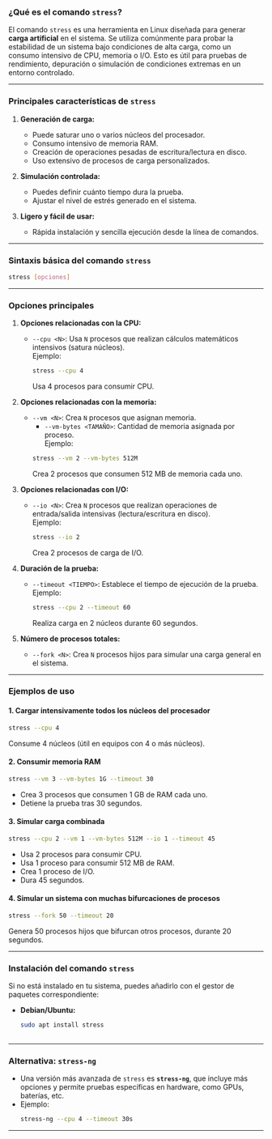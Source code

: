 ### **¿Qué es el comando `stress`?**

El comando `stress` es una herramienta en Linux diseñada para generar **carga artificial** en el sistema. Se utiliza comúnmente para probar la estabilidad de un sistema bajo condiciones de alta carga, como un consumo intensivo de CPU, memoria o I/O. Esto es útil para pruebas de rendimiento, depuración o simulación de condiciones extremas en un entorno controlado.

---

### **Principales características de `stress`**
1. **Generación de carga:**  
   - Puede saturar uno o varios núcleos del procesador.
   - Consumo intensivo de memoria RAM.
   - Creación de operaciones pesadas de escritura/lectura en disco.
   - Uso extensivo de procesos de carga personalizados.

2. **Simulación controlada:**  
   - Puedes definir cuánto tiempo dura la prueba.
   - Ajustar el nivel de estrés generado en el sistema.

3. **Ligero y fácil de usar:**  
   - Rápida instalación y sencilla ejecución desde la línea de comandos.

---

### **Sintaxis básica del comando `stress`**
```bash
stress [opciones]
```

---

### **Opciones principales**
1. **Opciones relacionadas con la CPU:**
   - `--cpu <N>`: Usa `N` procesos que realizan cálculos matemáticos intensivos (satura núcleos).  
     Ejemplo:
     ```bash
     stress --cpu 4
     ```
     Usa 4 procesos para consumir CPU.

2. **Opciones relacionadas con la memoria:**
   - `--vm <N>`: Crea `N` procesos que asignan memoria.  
     - `--vm-bytes <TAMAÑO>`: Cantidad de memoria asignada por proceso.  
     Ejemplo:
     ```bash
     stress --vm 2 --vm-bytes 512M
     ```
     Crea 2 procesos que consumen 512 MB de memoria cada uno.

3. **Opciones relacionadas con I/O:**
   - `--io <N>`: Crea `N` procesos que realizan operaciones de entrada/salida intensivas (lectura/escritura en disco).  
     Ejemplo:
     ```bash
     stress --io 2
     ```
     Crea 2 procesos de carga de I/O.

4. **Duración de la prueba:**
   - `--timeout <TIEMPO>`: Establece el tiempo de ejecución de la prueba.  
     Ejemplo:
     ```bash
     stress --cpu 2 --timeout 60
     ```
     Realiza carga en 2 núcleos durante 60 segundos.

5. **Número de procesos totales:**
   - `--fork <N>`: Crea `N` procesos hijos para simular una carga general en el sistema.

---

### **Ejemplos de uso**
#### **1. Cargar intensivamente todos los núcleos del procesador**
```bash
stress --cpu 4
```
Consume 4 núcleos (útil en equipos con 4 o más núcleos).

#### **2. Consumir memoria RAM**
```bash
stress --vm 3 --vm-bytes 1G --timeout 30
```
- Crea 3 procesos que consumen 1 GB de RAM cada uno.
- Detiene la prueba tras 30 segundos.

#### **3. Simular carga combinada**
```bash
stress --cpu 2 --vm 1 --vm-bytes 512M --io 1 --timeout 45
```
- Usa 2 procesos para consumir CPU.
- Usa 1 proceso para consumir 512 MB de RAM.
- Crea 1 proceso de I/O.
- Dura 45 segundos.

#### **4. Simular un sistema con muchas bifurcaciones de procesos**
```bash
stress --fork 50 --timeout 20
```
Genera 50 procesos hijos que bifurcan otros procesos, durante 20 segundos.

---

### **Instalación del comando `stress`**
Si no está instalado en tu sistema, puedes añadirlo con el gestor de paquetes correspondiente:
- **Debian/Ubuntu:**
  ```bash
  sudo apt install stress
 

---

### **Alternativa: `stress-ng`**
- Una versión más avanzada de `stress` es **`stress-ng`**, que incluye más opciones y permite pruebas específicas en hardware, como GPUs, baterías, etc.
- Ejemplo:
  ```bash
  stress-ng --cpu 4 --timeout 30s
  ```

---
